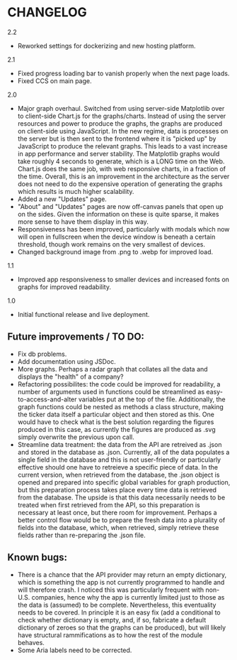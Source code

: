 # CHANGELOG

2.2
- Reworked settings for dockerizing and new hosting platform.

2.1 
- Fixed progress loading bar to vanish properly when the next page loads.
- Fixed CCS on main page.

2.0
- Major graph overhaul. Switched from using server-side Matplotlib over to client-side Chart.js for the graphs/charts. Instead of using the server resources and power to produce the graphs, the graphs are produced on client-side using JavaScript. In the new regime, data is processes on the server but is then sent to the frontend where it is "picked up" by JavaScript to produce the relevant graphs. This leads to a vast increase in app performance and server stability. The Matplotlib graphs would take roughly 4 seconds to generate, which is a LONG time on the Web. Chart.js does the same job, with web responsive charts, in a fraction of the time. Overall, this is an improvement in the architecture as the server does not need to do the expensive operation of generating the graphs which results is much higher scalability.
- Added a new "Updates" page.
- "About" and "Updates" pages are now off-canvas panels that open up on the sides. Given the information on these is quite sparse, it makes more sense to have them display in this way. 
- Responsiveness has been improved, particularly with modals which now will open in fullscreen when the device window is beneath a certain threshold, though work remains on the very smallest of devices.
- Changed background image from .png to .webp for improved load. 

1.1
- Improved app responsiveness to smaller devices and increased fonts on graphs for improved readability. 

1.0
- Initial functional release and live deployment.


## Future improvements / TO DO:

- Fix db problems. 
- Add documentation using JSDoc. 
- More graphs. Perhaps a radar graph that collates all the data and displays the "health" of a company?
- Refactoring possibilites: the code could be improved for readability, a number of arguments used in functions could be streamlined as easy-to-access-and-alter variables put at the top of the file. Additionally, the graph functions could be nested as methods a class structure, making the ticker data itself a particular object and then stored as this. One would have to check what is the best solution regarding the figures produced in this case, as currently the figures are produced as .svg simply overwrite the previous upon call. 
- Streamline data treatment: the data from the API are retreived as .json and stored in the database as .json. Currently, all of the data populates a single field in the database and this is not user-friendly or particularly effective should one have to retreieve a specific piece of data. In the current version, when retrieved from the database, the .json object is opened and prepared into specific global variables for graph production, but this preparation process takes place every time data is retrieved from the database. The upside is that this data necessarily needs to be treated when first retrieved from the API, so this preparation is necessary at least once, but there room for improvement. Perhaps a better control flow would be to prepare the fresh data into a plurality of fields into the database, which, when retrieved, simply retrieve these fields rather than re-preparing the .json file. 

## Known bugs:

- There is a chance that the API provider may return an empty dictionary, which is something the app is not currently programmed to handle and will therefore crash. I noticed this was particularly frequent with non-U.S. companies, hence why the app is currently limited just to those as the data is (assumed) to be complete. Nevertheless, this eventuality needs to be covered. In principle it is an easy fix (add a conditional to check whether dictionary is empty, and, if so, fabricate a default dictionary of zeroes so that the graphs can be produced), but will likely have structural rammifications as to how the rest of the module behaves. 
- Some Aria labels need to be corrected.